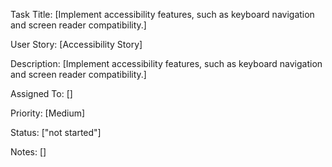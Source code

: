 Task Title: [Implement accessibility features, such as keyboard navigation and screen reader compatibility.]

User Story: [Accessibility Story]

Description: [Implement accessibility features, such as keyboard navigation and screen reader compatibility.]

Assigned To: []

Priority: [Medium]

Status: ["not started"]

Notes: []